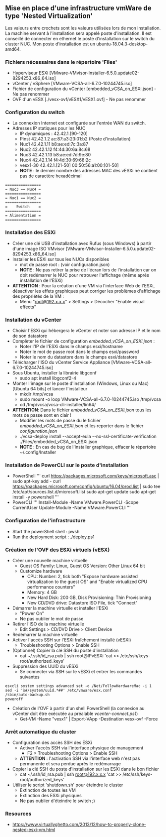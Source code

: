 ## Mise en place d'une infrastructure vmWare de type 'Nested Virtualization'
Les valeurs entre crochets sont les valeurs utilisées lors de mon installation.
La machine servant à l'installation sera appelé poste d'installation.
Il est conseillé de connecter en ethernet le poste d'installation sur le switch du cluster NUC.
Mon poste d'installation est un ubuntu-18.04.3-desktop-amd64.

### Fichiers nécessaires dans le répertoire 'Files'
* Hyperviseur ESXi [VMware-VMvisor-Installer-6.5.0.update02-8294253.x86_64.iso]
* vCenter / vSphere [VMware-VCSA-all-6.7.0-10244745.iso]
* Fichier de configuration du vCenter [embedded_vCSA_on_ESXi.json] - Ne pas renommer
* OVF d'un vESX [./vesx-ovf/vESX1/vESX1.ovf] - Ne pas renommer

### Configuration du switch
* La connexion Internet est configurée sur l'entrée WAN du switch.
* Adresses IP statiques pour les NUC
  * IP dynamiques : 42.42.1.[90-120]
  * Pinst 42.42.1.2 ac:87:a3:23:01:b2 (Poste d'installation)
  * Nuc1  42.42.1.11 b8:ae:ed:7c:3a:87
  * Nuc2  42.42.1.12 f4:4d:30:6a:8c:68
  * Nuc3  42.42.1.13 b8:ae:ed:7d:9e:80
  * Nuc4  42.42.1.14 f4:4d:30:69:68:2c
  * vesx1-30 42.42.1.[21-50] 00:50:56:a1:00:[01-50]
  * **NOTE** : le dernier nombre des adresses MAC des vESXi ne contient pas de caractère hexadécimal
```text
================
= Nuc3 == Nuc4 =
================
= Nuc1 == Nuc2 =
================
=    Switch    =
================
= Alimentation =
================
```

### Installation des ESXi
* Créer une clé USB d'installation avec Rufus (sous Windows) à partir d'une image ISO VMvisor [VMware-VMvisor-Installer-6.5.0.update02-8294253.x86_64.iso]
* Installer les ESXi sur tous les NUCs disponibles
  * mot de passe root : (voir configuration.json)
  * **NOTE** : Ne pas retirer la prise de l'écran lors de l'installation car on doit redémarrer le NUC pour retrouver l'affichage (même après installation de l'ESXi)
* **ATTENTION** : Pour la création d'une VM via l'interface Web de l'ESXi, désactiver les effets graphiques peut corriger les problèmes d'affichage des propriétés de la VM :
  * Menu "root@192.x.x.x" > Settings > Décocher "Enable visual effects"

### Installation du vCenter
* Choisir l'ESXi qui hébergera le vCenter et noter son adresse IP et le nom de son datastore
* Complèter le fichier de configuration *embedded_vCSA_on_ESXi.json* :
  * Noter l'IP de l'ESXi dans le champs esxi/hostname
  * Noter le mot de passe root dans le champs esxi/password
  * Noter le nom du datastore dans le champs esxi/datastore
* Télécharger l'ISO du vCenter Service Appliance [VMware-VCSA-all-6.7.0-10244745.iso]
* Sous Ubuntu, installer la librairie libgconf
  * sudo apt install libgconf2-4
* Monter l'image sur le poste d'installation (Windows, Linux ou Mac) [Ubuntu 64 bits] et lancer l'installeur
   * mkdir /tmp/vcsa
   * sudo mount -o loop VMware-VCSA-all-6.7.0-10244745.iso /tmp/vcsa
   * cd /tmp/vcsa/vcsa-cli-installer/lin64/
* **ATTENTION**: Dans le fichier *embedded_vCSA_on_ESXi.json* tous les  mots de passe sont en clair !
  * Modifier les mots de passe du le fichier *embedded_vCSA_on_ESXi.json* et les reporter dans le fichier *configuration.json*
  * ./vcsa-deploy install --accept-eula --no-ssl-certificate-verification ./Files/embedded_vCSA_on_ESXi.json
  * **NOTE** : En cas de bug de l'installer graphique, effacer le répertoire ~/.config/Installer

### Installation de PowerCLI sur le poste d'installation
* PowerShell
'''
curl https://packages.microsoft.com/keys/microsoft.asc | sudo apt-key add -
curl https://packages.microsoft.com/config/ubuntu/16.04/prod.list | sudo tee /etc/apt/sources.list.d/microsoft.list
sudo apt-get update
sudo apt-get install -y powershell
'''
* PowerCLI
'''
Install-Module -Name VMware.PowerCLI -Scope CurrentUser
Update-Module -Name VMware.PowerCLI
'''

### Configuration de l'infrastructure
* Start the powerShell shell : pwsh
* Run the deployment script : ./deploy.ps1

### Création de l'OVF des ESXi virtuels (vESX)
* Créer une nouvelle machine virtuelle
  * Guest OS Family: Linux, Guest OS Version: Other Linux 64 bit
  * Customize hardware
    * CPU: Number: 2, tick both "Expose hardware assisted virtualization to the guest OS" and "Enable virtualized CPU performance counters"
    * Memory: 4 GB
    * New Hard Disk: 200 GB, Disk Provisioning: Thin Provisioning
    * New CD/DVD drive: Datastore ISO File, tick "Connect"
* Démarrer la machine virtuelle et installer l'ESXi
  * "Power On"
  * Ne pas oublier le mot de passe
* Retirer l'ISO de la machine virtuelle
  * Edit Settings > CD/DVD Drive > Client Device
* Redémarrer la machine virtuelle
* Activer l'accès SSH sur l'ESXi fraîchement installé (vESXi)
  * Troubleshooting Options > Enable SSH
* (Optionnel) Copier la clé SSH du poste d'installation
  * cat ~/.ssh/id_rsa.pub | ssh root@IPvESXi 'cat >> /etc/ssh/keys-root/authorized_keys'
* Suppression des UUID du vESXi
  * Se connecter via SSH sur le vESXi et entrer les commandes suivantes
```text
esxcli system settings advanced set -o /Net/FollowHardwareMac -i 1
sed -i 's#/system/uuid.*##' /etc/vmware/esx.conf
/sbin/auto-backup.sh
poweroff
```
* Création de l'OVF à partir d'un shell PowerShell (la connexion au vCenter doit être exécutée au préalable *vcenter-connect.ps1*)
  * Get-VM -Name "vesx1" | Export-VApp -Destination vesx-ovf -Force

### Arrêt automatique du cluster
* Configuration des accès SSH des ESXi
  * Activer l'accès SSH via l'interface physique de management
    * F2 > Troubleshooting Options > Enable SSH
  * **ATTENTION** : l'activation SSH via l'interface web n'est pas permanente et sera perdue après le redémarrage
* Copier la clé SSH du poste d'installation sur les ESXi dans le bon fichier
  * cat ~/.ssh/id_rsa.pub | ssh root@192.x.x.x 'cat >> /etc/ssh/keys-root/authorized_keys'
* Utiliser le script 'shutdown.sh' pour éteindre le cluster
  * Extinction de toutes les VM
  * Extinction des ESXi physiques
  * Ne pas oublier d'éteindre le switch ;)

### Resources
* https://www.virtuallyghetto.com/2013/12/how-to-properly-clone-nested-esxi-vm.html

